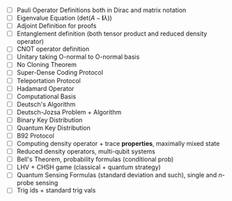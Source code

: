 - [ ] Pauli Operator Definitions both in Dirac and matrix notation
- [ ] Eigenvalue Equation (det($A-\mathbf{I}\lambda$))
- [ ] Adjoint Definition for proofs
- [ ] Entanglement definition (both tensor product and reduced density operator)
- [ ] CNOT operator definition
- [ ] Unitary taking O-normal to O-normal basis
- [ ] No Cloning Theorem
- [ ] Super-Dense Coding Protocol
- [ ] Teleportation Protocol
- [ ] Hadamard Operator
- [ ] Computational Basis
- [ ] Deutsch's Algorithm
- [ ] Deutsch-Jozsa Problem + Algorithm
- [ ] Binary Key Distribution
- [ ] Quantum Key Distribution
- [ ] B92 Protocol
- [ ] Computing density operator + trace **properties**, maximally mixed state
- [ ] Reduced density operators, multi-qubit systems
- [ ] Bell's Theorem, probability formulas (conditional prob)
- [ ] LHV + CHSH game (classical + quantum strategy)
- [ ] Quantum Sensing Formulas (standard deviation and such), single and $n$-probe sensing
- [ ] Trig ids + standard trig vals
